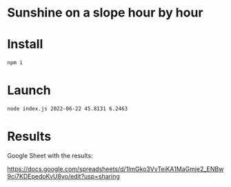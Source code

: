 # Sunshine on a slope hour by hour

# Install

```bash
npm i
```

# Launch

```bash
node index.js 2022-06-22 45.8131 6.2463
```

# Results

Google Sheet with the results: 

https://docs.google.com/spreadsheets/d/1lmGko3VvTeiKA1MaGmje2_ENBw9ci7KDEpedoKvU8yo/edit?usp=sharing